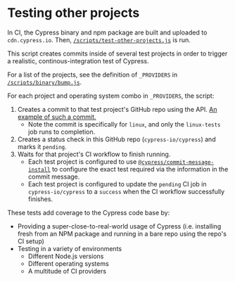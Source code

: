 Testing other projects
===

In CI, the Cypress binary and npm package are built and uploaded to `cdn.cypress.io`. Then, [`/scripts/test-other-projects.js`](../scripts/test-other-proejcts.js) is run.

This script creates commits inside of several test projects in order to trigger a realistic, continous-integration test of Cypress.

For a list of the projects, see the definition of `_PROVIDERS` in [`/scripts/binary/bump.js`](../scripts/binary/bump.js).

For each project and operating system combo in `_PROVIDERS`, the script:

1. Creates a commit to that test project's GitHub repo using the API. [An example of such a commit.](https://github.com/cypress-io/cypress-test-tiny/commit/5b39f3f43f6b7598f0d57cffcba71a7048d1d809)
    * Note the commit is specifically for `linux`, and only the `linux-tests` job runs to completion.
2. Creates a status check in this GitHub repo (`cypress-io/cypress`) and marks it `pending`.
3. Waits for that project's CI workflow to finish running.
    * Each test project is configured to use [`@cypress/commit-message-install`](https://github.com/cypress-io/commit-message-install) to configure the exact test required via the information in the commit message.
    * Each test project is configured to update the `pending` CI job in `cypress-io/cypress` to a `success` when the CI workflow successfully finishes.

These tests add coverage to the Cypress code base by:

* Providing a super-close-to-real-world usage of Cypress (i.e. installing fresh from an NPM package and running in a bare repo using the repo's CI setup)
* Testing in a variety of environments
    * Different Node.js versions
    * Different operating systems
    * A multitude of CI providers